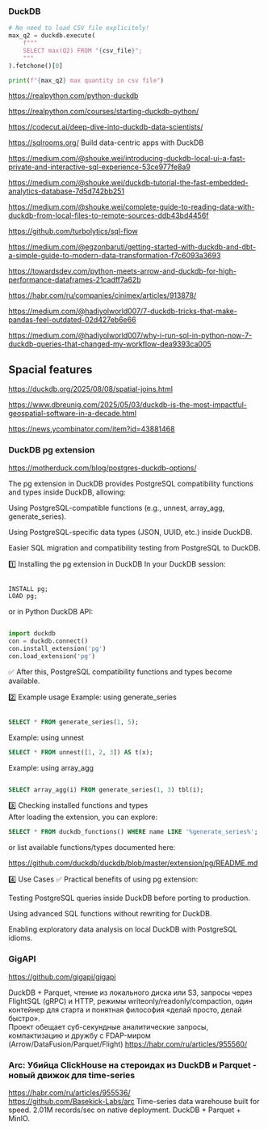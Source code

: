 ### DuckDB
```python
# No need to load CSV file explicitely!
max_q2 = duckdb.execute(
    f"""
    SELECT max(Q2) FROM "{csv_file}";
    """
).fetchone()[0]

print(f"{max_q2} max quantity in csv file")
```

https://realpython.com/python-duckdb

https://realpython.com/courses/starting-duckdb-python/

https://codecut.ai/deep-dive-into-duckdb-data-scientists/

https://sqlrooms.org/ Build data-centric apps with DuckDB

https://medium.com/@shouke.wei/introducing-duckdb-local-ui-a-fast-private-and-interactive-sql-experience-53ce977fe8a9

https://medium.com/@shouke.wei/duckdb-tutorial-the-fast-embedded-analytics-database-7d5d742bb251

https://medium.com/@shouke.wei/complete-guide-to-reading-data-with-duckdb-from-local-files-to-remote-sources-ddb43bd4456f


https://github.com/turbolytics/sql-flow

https://medium.com/@egzonbaruti/getting-started-with-duckdb-and-dbt-a-simple-guide-to-modern-data-transformation-f7c6093a3693

https://towardsdev.com/python-meets-arrow-and-duckdb-for-high-performance-dataframes-21cadff7a62b

https://habr.com/ru/companies/cinimex/articles/913878/

https://medium.com/@hadiyolworld007/7-duckdb-tricks-that-make-pandas-feel-outdated-02d427eb6e66

https://medium.com/@hadiyolworld007/why-i-run-sql-in-python-now-7-duckdb-queries-that-changed-my-workflow-dea9393ca005

## Spacial features
https://duckdb.org/2025/08/08/spatial-joins.html

https://www.dbreunig.com/2025/05/03/duckdb-is-the-most-impactful-geospatial-software-in-a-decade.html

https://news.ycombinator.com/item?id=43881468

###   DuckDB pg extension

<https://motherduck.com/blog/postgres-duckdb-options/>

The pg extension in DuckDB provides PostgreSQL compatibility functions and types inside DuckDB, allowing:

Using PostgreSQL-compatible functions (e.g., unnest, array_agg, generate_series).

Using PostgreSQL-specific data types (JSON, UUID, etc.) inside DuckDB.

Easier SQL migration and compatibility testing from PostgreSQL to DuckDB.

1️⃣ Installing the pg extension in DuckDB
In your DuckDB session:

```sql

INSTALL pg;
LOAD pg;
```
or in Python DuckDB API:

```python

import duckdb
con = duckdb.connect()
con.install_extension('pg')
con.load_extension('pg')
```
✅ After this, PostgreSQL compatibility functions and types become available.

2️⃣ Example usage
Example: using generate_series
```sql

SELECT * FROM generate_series(1, 5);
```
Example: using unnest
```sql
SELECT * FROM unnest([1, 2, 3]) AS t(x);
```
Example: using array_agg
```sql

SELECT array_agg(i) FROM generate_series(1, 3) tbl(i);
```
3️⃣ Checking installed functions and types  
After loading the extension, you can explore:

```sql
SELECT * FROM duckdb_functions() WHERE name LIKE '%generate_series%';
```
or list available functions/types documented here:

<https://github.com/duckdb/duckdb/blob/master/extension/pg/README.md>


4️⃣ Use Cases
✅ Practical benefits of using pg extension:

Testing PostgreSQL queries inside DuckDB before porting to production.

Using advanced SQL functions without rewriting for DuckDB.

Enabling exploratory data analysis on local DuckDB with PostgreSQL idioms.

### GigAPI 
<https://github.com/gigapi/gigapi>

DuckDB + Parquet, чтение из локального диска или S3, запросы через FlightSQL (gRPC) и HTTP, режимы writeonly/readonly/compaction, один контейнер для старта и понятная философия «делай просто, делай быстро».   
Проект обещает суб-секундные аналитические запросы, компактизацию и дружбу с FDAP-миром (Arrow/DataFusion/Parquet/Flight) 
<https://habr.com/ru/articles/955560/>

### Arc: Убийца ClickHouse на стероидах из DuckDB и Parquet - новый движок для time-series
<https://habr.com/ru/articles/955536/>  
<https://github.com/Basekick-Labs/arc>
Time-series data warehouse built for speed. 2.01M records/sec on native deployment. DuckDB + Parquet + MinIO.
